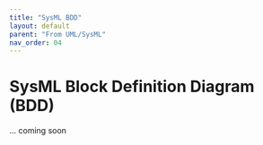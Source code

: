 ```yaml
---
title: "SysML BDD"
layout: default
parent: "From UML/SysML"
nav_order: 04
---
```


# SysML Block Definition Diagram (BDD)

... coming soon